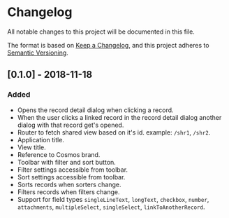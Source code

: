# Changelog
All notable changes to this project will be documented in this file.

The format is based on [Keep a Changelog](https://keepachangelog.com/en/1.0.0/),
and this project adheres to [Semantic Versioning](https://semver.org/spec/v2.0.0.html).

## [0.1.0] - 2018-11-18

### Added

- Opens the record detail dialog when clicking a record.
- When the user clicks a linked record in the record detail dialog another dialog with that record get's opened.
- Router to fetch shared view based on it's id. example: `/shr1`, `/shr2`.
- Application title.
- View title.
- Reference to Cosmos brand.
- Toolbar with filter and sort button.
- Filter settings accessible from toolbar.
- Sort settings accessible from toolbar.
- Sorts records when sorters change.
- Filters records when filters change.
- Support for field types `singleLineText`, `longText`, `checkbox`, `number`, `attachments`, `multipleSelect`, `singleSelect`, `linkToAnotherRecord`.

